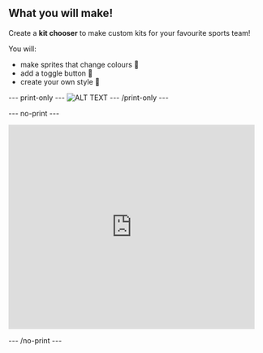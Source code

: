 ## What you will make!

Create a **kit chooser** to make custom kits for your favourite sports team! 

You will:
- make sprites that change colours 🎨
- add a toggle button 🔘 
- create your own style 👕 


--- print-only ---
![ALT TEXT](images/IMAGE.png)
--- /print-only ---

--- no-print ---
 
<div class="scratch-preview">
 <iframe allowtransparency="true" width="485" height="402" src="https://scratch.mit.edu/projects/1184134438/?autostart=false" frameborder="0"></iframe>
</div>

--- /no-print ---
